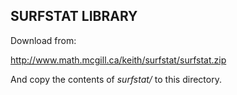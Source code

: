 ## SURFSTAT LIBRARY

Download from:

http://www.math.mcgill.ca/keith/surfstat/surfstat.zip

And copy the contents of *surfstat/* to this directory.